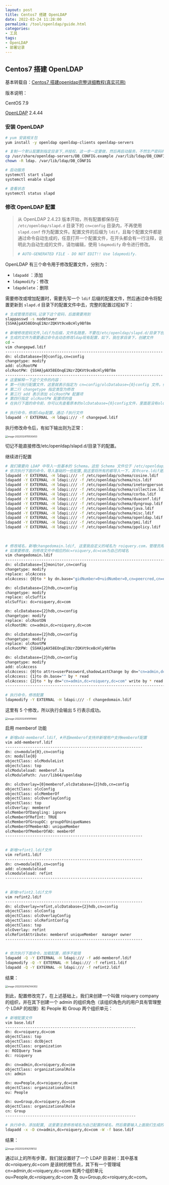 ```yaml
---
layout: post
title: Centos7 搭建 OpenLDAP
date: 2022-03-24 11:28:00
permalink: /tool/openldap/guide.html
categories:
- 工具
tags:
- OpenLDAP
- 部署记录
---
```


## Centos7 搭建 OpenLDAP

基本转载自：[Centos7 搭建openldap完整详细教程(真实可用)](https://blog.csdn.net/weixin_41004350/article/details/89521170) 

版本说明：

CentOS 7.9

[OpenLDAP](https://www.openldap.org/software/) 2.4.44

<!--more-->

### 安装 OpenLDAP

```bash
# yum 安装相关包
yum install -y openldap openldap-clients openldap-servers

# 复制一个默认配置到指定目录下,并授权，这一步一定要做，然后再启动服务，不然生产密码时会报错
cp /usr/share/openldap-servers/DB_CONFIG.example /var/lib/ldap/DB_CONFIG
chown -R ldap. /var/lib/ldap/DB_CONFIG

# 启动服务
systemctl start slapd
systemctl enable slapd

# 查看状态
systemctl status slapd
```

### 修改 OpenLDAP 配置

> 从 OpenLDAP 2.4.23 版本开始，所有配置都保存在 `/etc/openldap/slapd.d` 目录下的 `cn=config` 目录内，不再使用 `slapd.conf` 作为配置文件。配置文件的后缀为 `ldif`，且每个配置文件都是通过命令自动生成的，任意打开一个配置文件，在开头都会有一行注释，说明此为自动生成的文件，请勿编辑，使用 `ldapmodify` 命令进行修改。
>
> ```yaml
> # AUTO-GENERATED FILE - DO NOT EDIT!! Use ldapmodify.
> ```



OpenLDAP 有三个命令用于修改配置文件，分别为：

- `ldapadd` ：添加
- `ldapmodify`：修改
- `ldapdelete`：删除

需要修改或增加配置时，需要先写一个 `ldif` 后缀的配置文件，然后通过命令将配置更新到 `slapd.d` 目录下的配置文件中去，完整的配置过程如下：

```bash
# 生成管理员密码,记录下这个密码，后面需要用到
slappasswd -s nodetower
{SSHA}pAX58EOnqE1NzrZQKVt9ceBcHly9Bf8m
 
# 新增修改密码文件,ldif为后缀，文件名随意，不要在/etc/openldap/slapd.d/目录下创建类似文件
# 生成的文件为需要通过命令去动态修改ldap现有配置，如下，我在家目录下，创建文件
cd ~
vim changepwd.ldif
----------------------------------------------------------------------
dn: olcDatabase={0}config,cn=config
changetype: modify
add: olcRootPW
olcRootPW: {SSHA}pAX58EOnqE1NzrZQKVt9ceBcHly9Bf8m
----------------------------------------------------------------------
# 这里解释一下这个文件的内容：
# 第一行执行配置文件，这里就表示指定为 cn=config/olcDatabase={0}config 文件。你到/etc/openldap/slapd.d/目录下就能找到此文件
# 第二行 changetype 指定类型为修改
# 第三行 add 表示添加 olcRootPW 配置项
# 第四行指定 olcRootPW 配置项的值
# 在执行下面的命令前，你可以先查看原本的olcDatabase={0}config文件，里面是没有olcRootPW这个项的，执行命令后，你再看就会新增了olcRootPW项，而且内容是我们文件中指定的值加密后的字符串
 
# 执行命令，修改ldap配置，通过-f执行文件
ldapadd -Y EXTERNAL -H ldapi:/// -f changepwd.ldif
```

执行修改命令后，有如下输出则为正常：

<img src="https://image-1257603108.cos.ap-guangzhou.myqcloud.com/image-20220324115530453.png" alt="image-20220324115530453" style="zoom: 50%;" />

切记不能直接修改/etc/openldap/slapd.d/目录下的配置。

继续进行配置

```bash
# 我们需要向 LDAP 中导入一些基本的 Schema。这些 Schema 文件位于 /etc/openldap/schema/ 目录中，schema控制着条目拥有哪些对象类和属性，可以自行选择需要的进行导入，
# 依次执行下面的命令，导入基础的一些配置,我这里将所有的都导入一下，其中core.ldif是默认已经加载了的，不用导入
ldapadd -Y EXTERNAL -H ldapi:/// -f /etc/openldap/schema/cosine.ldif
ldapadd -Y EXTERNAL -H ldapi:/// -f /etc/openldap/schema/nis.ldif
ldapadd -Y EXTERNAL -H ldapi:/// -f /etc/openldap/schema/inetorgperson.ldif
ldapadd -Y EXTERNAL -H ldapi:/// -f /etc/openldap/schema/collective.ldif
ldapadd -Y EXTERNAL -H ldapi:/// -f /etc/openldap/schema/corba.ldif
ldapadd -Y EXTERNAL -H ldapi:/// -f /etc/openldap/schema/duaconf.ldif
ldapadd -Y EXTERNAL -H ldapi:/// -f /etc/openldap/schema/dyngroup.ldif
ldapadd -Y EXTERNAL -H ldapi:/// -f /etc/openldap/schema/java.ldif
ldapadd -Y EXTERNAL -H ldapi:/// -f /etc/openldap/schema/misc.ldif
ldapadd -Y EXTERNAL -H ldapi:/// -f /etc/openldap/schema/openldap.ldif
ldapadd -Y EXTERNAL -H ldapi:/// -f /etc/openldap/schema/pmi.ldif
ldapadd -Y EXTERNAL -H ldapi:/// -f /etc/openldap/schema/ppolicy.ldif
 
 
 
# 修改域名，新增changedomain.ldif, 这里我自定义的域名为 roiquery.com，管理员用户账号为admin。
# 如果要修改，则修改文件中相应的dc=roiquery,dc=com为自己的域名
vim changedomain.ldif
-------------------------------------------------------------------------
dn: olcDatabase={1}monitor,cn=config
changetype: modify
replace: olcAccess
olcAccess: {0}to * by dn.base="gidNumber=0+uidNumber=0,cn=peercred,cn=external,cn=auth" read by dn.base="cn=admin,dc=roiquery,dc=com" read by * none

dn: olcDatabase={2}hdb,cn=config
changetype: modify
replace: olcSuffix
olcSuffix: dc=roiquery,dc=com

dn: olcDatabase={2}hdb,cn=config
changetype: modify
replace: olcRootDN
olcRootDN: cn=admin,dc=roiquery,dc=com

dn: olcDatabase={2}hdb,cn=config
changetype: modify
replace: olcRootPW
olcRootPW: {SSHA}pAX58EOnqE1NzrZQKVt9ceBcHly9Bf8m

dn: olcDatabase={2}hdb,cn=config
changetype: modify
add: olcAccess
olcAccess: {0}to attrs=userPassword,shadowLastChange by dn="cn=admin,dc=roiquery,dc=com" write by anonymous auth by self write by * none
olcAccess: {1}to dn.base="" by * read
olcAccess: {2}to * by dn="cn=admin,dc=roiquery,dc=com" write by * read
-------------------------------------------------------------------------
 
# 执行命令，修改配置
ldapmodify -Y EXTERNAL -H ldapi:/// -f changedomain.ldif
```

这里有 5 个修改，所以执行会输出 5 行表示成功。

<img src="https://image-1257603108.cos.ap-guangzhou.myqcloud.com/image-20220324141915660.png" alt="image-20220324141915660" style="zoom: 50%;" />

启用 memberof 功能

```bash
# 新增add-memberof.ldif, #开启memberof支持并新增用户支持memberof配置
vim add-memberof.ldif
-------------------------------------------------------------
dn: cn=module{0},cn=config
cn: modulle{0}
objectClass: olcModuleList
objectclass: top
olcModuleload: memberof.la
olcModulePath: /usr/lib64/openldap

dn: olcOverlay={0}memberof,olcDatabase={2}hdb,cn=config
objectClass: olcConfig
objectClass: olcMemberOf
objectClass: olcOverlayConfig
objectClass: top
olcOverlay: memberof
olcMemberOfDangling: ignore
olcMemberOfRefInt: TRUE
olcMemberOfGroupOC: groupOfUniqueNames
olcMemberOfMemberAD: uniqueMember
olcMemberOfMemberOfAD: memberOf
-------------------------------------------------------------
 
 
# 新增refint1.ldif文件
vim refint1.ldif
-------------------------------------------------------------
dn: cn=module{0},cn=config
add: olcmoduleload
olcmoduleload: refint
-------------------------------------------------------------
 
 
# 新增refint2.ldif文件
vim refint2.ldif
-------------------------------------------------------------
dn: olcOverlay=refint,olcDatabase={2}hdb,cn=config
objectClass: olcConfig
objectClass: olcOverlayConfig
objectClass: olcRefintConfig
objectClass: top
olcOverlay: refint
olcRefintAttribute: memberof uniqueMember  manager owner
-------------------------------------------------------------
 
 
# 依次执行下面命令，加载配置，顺序不能错
ldapadd -Q -Y EXTERNAL -H ldapi:/// -f add-memberof.ldif
ldapmodify -Q -Y EXTERNAL -H ldapi:/// -f refint1.ldif
ldapadd -Q -Y EXTERNAL -H ldapi:/// -f refint2.ldif
```

结果：

<img src="https://image-1257603108.cos.ap-guangzhou.myqcloud.com/image-20220324142144302.png" alt="image-20220324142144302" style="zoom:50%;" />

到此，配置修改完了，在上述基础上，我们来创建一个叫做 roiquery company 的组织，并在其下创建一个 admin 的组织角色（该组织角色内的用户具有管理整个 LDAP 的权限）和 People 和 Group 两个组织单元：

```bash
# 新增配置文件
vim base.ldif
----------------------------------------------------------
dn: dc=roiquery,dc=com
objectClass: top
objectClass: dcObject
objectClass: organization
o: ROIQuery Team
dc: roiquery

dn: cn=admin,dc=roiquery,dc=com
objectClass: organizationalRole
cn: admin

dn: ou=People,dc=roiquery,dc=com
objectClass: organizationalUnit
ou: People

dn: ou=Group,dc=roiquery,dc=com
objectClass: organizationalRole
cn: Group
----------------------------------------------------------
 
# 执行命令，添加配置, 这里要注意修改域名为自己配置的域名，然后需要输入上面我们生成的密码
ldapadd -x -D cn=admin,dc=roiquery,dc=com -W -f base.ldif
```

结果：

<img src="https://image-1257603108.cos.ap-guangzhou.myqcloud.com/image-20220324142516132.png" alt="image-20220324142516132" style="zoom:50%;" />

通过以上的所有步骤，我们就设置好了一个 LDAP 目录树：其中基准 dc=roiquery,dc=com 是该树的根节点，其下有一个管理域 cn=admin,dc=roiquery,dc=com 和两个组织单元 ou=People,dc=roiquery,dc=com 及 ou=Group,dc=roiquery,dc=com。
